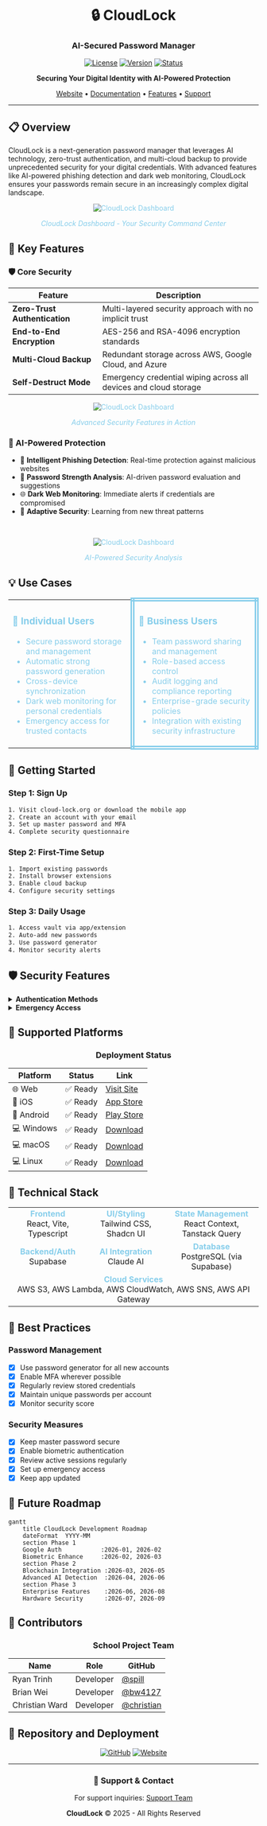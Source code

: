 
<div align="center">
  
# 🔒 **CloudLock**
### AI-Secured Password Manager
[![License](https://img.shields.io/badge/license-MIT-blue.svg)](LICENSE)
[![Version](https://img.shields.io/badge/version-1.0.0-green.svg)](https://github.com/LemonmadeDesigns/cloudlock)
[![Status](https://img.shields.io/badge/status-active-success.svg)](https://cloud-lock.org)

**Securing Your Digital Identity with AI-Powered Protection**

[Website](https://cloud-lock.org) • [Documentation](#-getting-started) • [Features](#-key-features) • [Support](mailto:lemonsterrell@csu.fulllerton.edu)

</div>

---

## 📋 Overview

CloudLock is a next-generation password manager that leverages AI technology, zero-trust authentication, and multi-cloud backup to provide unprecedented security for your digital credentials. With advanced features like AI-powered phishing detection and dark web monitoring, CloudLock ensures your passwords remain secure in an increasingly complex digital landscape.

<div align="center" style="color:skyblue">

![CloudLock Dashboard](/public/imgs/pic_1.png)

  <p><em>CloudLock Dashboard - Your Security Command Center</em></p>
</div>


## 🔐 Key Features

### 🛡️ Core Security
| Feature | Description |
|---------|-------------|
| **Zero-Trust Authentication** | Multi-layered security approach with no implicit trust |
| **End-to-End Encryption** | AES-256 and RSA-4096 encryption standards |
| **Multi-Cloud Backup** | Redundant storage across AWS, Google Cloud, and Azure |
| **Self-Destruct Mode** | Emergency credential wiping across all devices and cloud storage |

<div align="center" style="color:skyblue">

![CloudLock Dashboard](/public/imgs/pic_2.png)

  <p><em>Advanced Security Features in Action</em></p>
</div>

### 🤖 AI-Powered Protection
- 🎯 **Intelligent Phishing Detection**: Real-time protection against malicious websites
- 💪 **Password Strength Analysis**: AI-driven password evaluation and suggestions
- 🌐 **Dark Web Monitoring**: Immediate alerts if credentials are compromised
- 🧠 **Adaptive Security**: Learning from new threat patterns

<br>
<div align="center" style="color:skyblue">

![CloudLock Dashboard](/public/imgs/pic_3.png)

  <p><em>AI-Powered Security Analysis</em></p>
</div>

## 💡 Use Cases

<table>
<tr>
<td width="40%" style="borderr:8px double skyblue; color: skyblue; margin: 5px;">

### 👤 Individual Users
- Secure password storage and management
- Automatic strong password generation
- Cross-device synchronization
- Dark web monitoring for personal credentials
- Emergency access for trusted contacts

</td>
<td width="40%" style="border:8px double skyblue; color:skyblue">

### 🏢 Business Users
- Team password sharing and management
- Role-based access control
- Audit logging and compliance reporting
- Enterprise-grade security policies
- Integration with existing security infrastructure

</td>
</tr>
</table>

## 🚀 Getting Started

### Step 1: Sign Up
```bash
1. Visit cloud-lock.org or download the mobile app
2. Create an account with your email
3. Set up master password and MFA
4. Complete security questionnaire
```

### Step 2: First-Time Setup
```bash
1. Import existing passwords
2. Install browser extensions
3. Enable cloud backup
4. Configure security settings
```

### Step 3: Daily Usage
```bash
1. Access vault via app/extension
2. Auto-add new passwords
3. Use password generator
4. Monitor security alerts
```

## 🛡️ Security Features

<details>
<summary><b>Authentication Methods</b></summary>

- 🔑 Hardware security keys (YubiKey, FIDO2)
- ⏰ Time-based one-time passwords (TOTP)
- 📱 SMS/email verification codes

</details>

<details>
<summary><b>Emergency Access</b></summary>

- 💥 Self-destruct capability for compromised vaults
- 👥 Trusted contact recovery system
- 📴 Offline access protocols
- ⚖️ Legal compliance support

</details>

## 📱 Supported Platforms

<div align="center">

### Deployment Status

| Platform     | Status     | Link                        |
|--------------|------------|-----------------------------|
| 🌐 Web       | ✅ Ready   | [Visit Site](https://cloud-lock.org) |
| 📱 iOS       | ✅ Ready   | [App Store](#)              |
| 📱 Android   | ✅ Ready   | [Play Store](#)             |
| 💻 Windows   | ✅ Ready   | [Download](#)               |
| 💻 macOS     | ✅ Ready   | [Download](#)               |
| 💻 Linux     | ✅ Ready   | [Download](#)               |


</div>

## 🔧 Technical Stack

<div align="center">

<table>
<tr>
<td align="center"><b style="color: skyblue;">Frontend</b><br>React, Vite, Typescript</td>
<td align="center"><b style="color: skyblue;">UI/Styling</b><br>Tailwind CSS, Shadcn UI</td>
<td align="center"><b style="color: skyblue;">State Management</b><br>React Context, Tanstack Query</td>
</tr>
<tr>
<td align="center"><b style="color: skyblue;">Backend/Auth</b><br>Supabase</td>
<td align="center"><b style="color: skyblue;">AI Integration</b><br>Claude AI</td>
<td align="center"><b style="color: skyblue;">Database</b><br>PostgreSQL (via Supabase)</td>
</tr>
<tr>
<td align="center" colspan="3"><b style="color: skyblue;">Cloud Services</b><br>AWS S3, AWS Lambda, AWS CloudWatch, AWS SNS, AWS API Gateway</td>
</tr>
</table>

</div>

## 🌟 Best Practices

### Password Management
- [x] Use password generator for all new accounts
- [x] Enable MFA wherever possible
- [x] Regularly review stored credentials
- [x] Maintain unique passwords per account
- [x] Monitor security score

### Security Measures
- [x] Keep master password secure
- [x] Enable biometric authentication
- [x] Review active sessions regularly
- [x] Set up emergency access
- [x] Keep app updated

## 🚦 Future Roadmap

```mermaid
gantt
    title CloudLock Development Roadmap
    dateFormat  YYYY-MM
    section Phase 1
    Google Auth           :2026-01, 2026-02
    Biometric Enhance     :2026-02, 2026-03
    section Phase 2
    Blockchain Integration :2026-03, 2026-05
    Advanced AI Detection  :2026-04, 2026-06
    section Phase 3
    Enterprise Features    :2026-06, 2026-08
    Hardware Security      :2026-07, 2026-09
```

## 👥 Contributors

<div align="center">

### School Project Team

| Name | Role | GitHub |
|------|------|--------|
| Ryan Trinh | Developer | [@spill](#) |
| Brian Wei | Developer | [@bw4127](#) |
| Christian Ward | Developer | [@christian](#) |

</div>

## 📝 Repository and Deployment

<div align="center">

[![GitHub](https://img.shields.io/badge/GitHub-Repository-black?style=for-the-badge&logo=github)](https://github.com/LemonmadeDesigns/cloudlock)
[![Website](https://img.shields.io/badge/Website-cloud--lock.org-blue?style=for-the-badge&logo=google-chrome)](https://cloud-lock.org)

</div>

---

<div align="center">

### 🤝 Support & Contact

For support inquiries: [Support Team](mailto:lemonsterrell@csu.fulllerton.edu)

**CloudLock** © 2025 - All Rights Reserved

</div>
